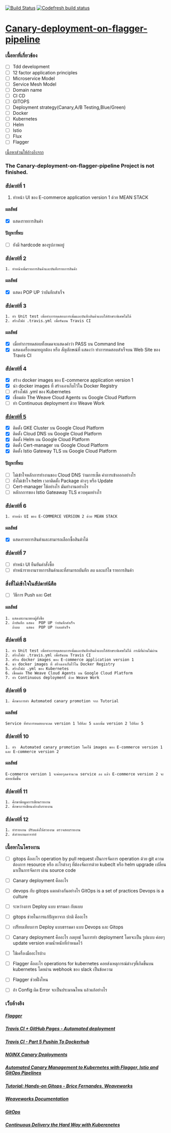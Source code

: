 [![Build Status](https://travis-ci.org/nitikornchumnankul/E-COMMERCE-AND-CANARY-DEPLOYMENT.svg?branch=master)](https://travis-ci.org/nitikornchumnankul/E-COMMERCE-AND-CANARY-DEPLOYMENT)
[![Codefresh build status]( https://g.codefresh.io/api/badges/pipeline/nitikornchumnankul/E-COMMERCE-AND-CANARY-DEPLOYMENT%2FE-COMMERCE-AND-CANARY-DEPLOYMENT?key=eyJhbGciOiJIUzI1NiJ9.NWQ1ZmRmYzFjNDI1ZjE2ZTY1MzQ2YTY4.gyGUScNe8n81E-DdnhuNQ9S0MGEARcGDuCvzksqy200&type=cf-1)]( https://g.codefresh.io/pipelines/E-COMMERCE-AND-CANARY-DEPLOYMENT/builds?filter=trigger:build~Build;pipeline:5d5fe162645130b671b2a137~E-COMMERCE-AND-CANARY-DEPLOYMENT)
# [Canary-deployment-on-flagger-pipeline](https://github.com/nitikornchumnankul/E-COMMERCE-AND-CANARY-DEPLOYMENT/wiki)
### เนื้อหาที่เกี่ยวข้อง
- [ ] Tdd development
- [ ] 12 factor application principles
- [ ] Microservice Model
- [ ] Service Mesh Model
- [ ] Domain name
- [ ] CI CD
- [ ] GITOPS
- [ ] Deployment strategy(Canary,A/B Testing,Blue/Green)
- [ ] Docker
- [ ] Kubernetes
- [ ] Helm
- [ ] Istio
- [ ] Flux
- [ ] Flagger

[เนื้อหาส่วนให้อ้างอิงจาก](https://www.slideshare.net/weaveworks/kubecon-seattle-2018-workshop-slides)
### The Canary-deployment-on-flagger-pipeline Project is not finished. 

### สัปดาห์ที่ 1 
1. ทำหน้า UI ของ E-commerce application version 1 ด้วย MEAN STACK
#### ผลลัพธ์ 
- [x] แสดงรายการสินค้า
#### ปัญหาที่พบ
- [ ] ยังมี hardcode ของรูปภาพอยู่
### สัปดาห์ที่ 2 
    1. ทำหน้าเพิ่มรายการสินค้าและบันทึกรายการสินค้า
#### ผลลัพธ์
- [x] แสดง POP UP ว่าบันทึกสำเร็จ
### สัปดาห์ที่ 3 
    1. ทำ Unit test เพื่อทำการทดสอบการเพิ่มและบันทึกสินค้าแบบใส่อักขระพิเศษไม่ได้
    2. สร้างไฟล์ .travis.yml เพื่อรันบน Travis CI
#### ผลลัพธ์
- [x] เมื่อทำการทดสอบทั้งหมดจะแสดงคำว่า PASS บน Command line 
- [x] แสดงเครื่องหมายถูกต้อง หรือ สัญลักษณ์ที่ แสดงว่า ทำการทดสอบสำเร็จบน Web Site ของ Travis CI
### สัปดาห์ที่ 4 
- [x] สร้าง docker images ของ E-commerce application version 1
- [x] นำ docker images ที่ สร้างเอาเก็บไว้ใน Docker Registry
- [ ]  สร้างไฟล์ .yml ของ Kubernetes
- [x] เชื่อมต่อ The Weave Cloud Agents บน Google Cloud Platform
- [ ] ทำ Continuous deployment ด้วย Weave Work

### [สัปดาห์ที่ 5 ](https://github.com/nitikornchumnankul/E-COMMERCE-AND-CANARY-DEPLOYMENT/wiki/Flagger-Install-on-GKE-Istio)
- [x] ติดตั้ง GKE Cluster บน Google Cloud Platform
- [x] ติดตั้ง Cloud DNS บน Google Cloud Platform
- [x] ติดตั้ง Helm บน Google Cloud Platform
- [x] ติดตั้ง Cert-manager บน Google Cloud Platform
- [x] ติดตั้ง Istio Gateway TLS บน Google Cloud Platform
#### ปัญหาที่พบ
- [ ] ไม่เข้าใจหลักการทำงานของ Cloud DNS ว่ามการเซ็ต ค่าการเข้าออกอย่างไร
- [ ] ยังไม่เข้าใจ helm เวลาติดตั้ง Package ต่างๆ หรือ Update 
- [ ] Cert-manager ใช้อย่างไร มันทำงานอย่างไร
- [ ] หลักกการของ Istio Gateaway TLS ควบคุมอย่างไร
### สัปดาห์ที่ 6 
    1. ทำหน้า UI ของ E-COMMERCE VERSION 2 ด้วย MEAN STACK
#### ผลลัพธ์
- [x]  แสดงรายการสินค้าและสามารถเลือกซื้อสินค้าได้
### สัปดาห์ที่ 7 
- [ ] ทำหน้า UI ยืนยันคำสั่งซื้อ
- [ ] ทำหน้ารายงานรายการสินค้าและที่สามารถบันทึก ลบ และแก้ไข รายการสินค้า
### สิ่งที่ไม่เข้าใจในสัปดาห์น้คือ
- [ ] วิธีการ Push และ Get
#### ผลลัพธ์
    1. แสดงสถานะของผู้สั่งซื้อ
    2. ถ้าบันทึก แสดง  POP UP ว่าบันทึกสำเร็จ
       ถ้าลบ   แสดง  POP UP ว่าลบสำเร็จ 
### สัปดาห์ที่ 8  
    1. ทำ Unit test เพื่อทำการทดสอบการเพิ่มและบันทึกสินค้าแบบใส่อักขระพิเศษไม่ได้ กรณีที่ผ่านไม่ผ่าน
    2. สร้างไฟล์ .travis.yml เพื่อรันบน Travis CI
    3. สร้าง docker images ของ E-commerce application version 1
    4. นำ docker images ที่ สร้างเอาเก็บไว้ใน Docker Registry
    5. สร้างไฟล์ .yml ของ Kubernetes
    6. เชื่อมต่อ The Weave Cloud Agents บน Google Cloud Platform
    7. ทำ Continuous deployment ด้วย Weave Work
  
### สัปดาห์ที่ 9 
    1. ศึกษาการทำ Automated canary promotion จาก Tutorial
#### ผลลัพธ์
    Service ที่ทำการทดสอบจะลด version 1 ไปทีละ 5 และเพิ่ม version 2 ไปทีละ 5
### สัปดาห์ที่ 10
    1. ทำ  Automated canary promotion โดยใช้ images ของ E-commerce version 1 และ E-commerce version 2
#### ผลลัพธ์
    E-commerce version 1 จะค่อยๆลดจำนวน service ลง แล้ว E-commerce version 2 จะค่อยเพิ่มขึ้น
### สัปดาห์ที่ 11
    1. ศึกษาข้อมูลการเขียนรายงาน
    2. ศึกษาการเขียนงอ้างอิงรายงาน
### สัปดาห์ที่ 12
    1. ทำรายงาน ปรับแต่งให้สวยงาม ตรวจสอบรายงาน
    2. ส่งรายงานอาจารย์
### เนื้อหาในโครงงาน
- [ ]  gitops คืออะไร operation by pull request เป็นการจัดการ operation ด้วย git  ความต้องการ resource หรือ อะไรต่างๆ ที่ต้องจัดการด้วย kubeclt หรือ helm upgrade เปลี่ยนมาเป็นการจัดการ ผ่าน source code
- [ ]  Canary deployment คืออะไร
- [ ]  devops กับ gitops แตกต่างกันอย่างไร
        GitOps is a set of practices
        Devops is a culture
- [ ]  ระหว่างการ Deploy แบบ ธรรมดา กับแบบ 
- [ ]  gitops ช่วยในการแก้ปัญหาจาก ปกติ คืออะไร
- [ ]  เปรียบเทียบการ Deploy แบบธรรมดา แบบ Devops และ Gitops
- [ ]  Canary deployment คืออะไร กลยุทธ์ ในการทำ deployment โดยจะเป็น รูปแบบ ค่อยๆ update version ตามน้ำหนักที่กำหนดไว้
- [ ]  ใช้เครื่องมืออะไรบ้าง
- [ ]  Flagger คืออะไร operations for kubernetes คอยส่งเหตุการณ์ต่างๆที่เกิดขึ้นบน kubernetes โดยผ่าน webhook ของ slack เป็นข้อความ 
- [ ] Flagger ช่วยฝั่งไหน
- [ ] ถ้า Config ผิด Error จะเป็นประมาณไหน แล้วแก้อย่างไร
     
    
    
    
### เว็บอ้างอิง
#####    [Flagger](https://flagger.app/)
#####    [Travis CI + GitHub Pages - Automated deployment](https://www.youtube.com/watch?v=BFpSD2eoXUk)
#####    [Travis CI - Part 5 Pushin To Dockerhub](https://www.youtube.com/watch?v=YrJyWXYTgzQ)
#####    [NGINX Canary Deployments](https://docs.flagger.app/usage/nginx-progressive-delivery)
#####    [Automated Canary Management to Kubernetes with Flagger, Istio and GitOps Pipelines](https://www.weave.works/blog/automated-canary-management-to-kubernetes-with-flagger-istio-and-gitops-pipelines)
#####    [Tutorial: Hands-on Gitops - Brice Fernandes, Weaveworks](https://www.youtube.com/watch?v=0SFTaAuOzsI)
#####    [Weaveworks Documentation](https://www.weave.works/docs/)
#####    [GitOps](https://www.weave.works/technologies/gitops/)
#####    [Continuous Delivery the Hard Way with Kuberenetes](https://www.youtube.com/watch?v=6PPgZXuDY_U)
 
